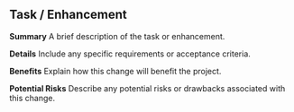## Task / Enhancement

**Summary**
A brief description of the task or enhancement.

**Details**
Include any specific requirements or acceptance criteria.

**Benefits**
Explain how this change will benefit the project.

**Potential Risks**
Describe any potential risks or drawbacks associated with this change.
